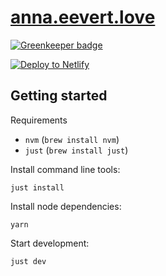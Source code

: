 # [anna.eevert.love](https://anna.eevert.love)

[![Greenkeeper badge](https://badges.greenkeeper.io/Ezku/anna.eevert.love.svg)](https://greenkeeper.io/)

[![Deploy to Netlify](https://www.netlify.com/img/deploy/button.svg)](https://app.netlify.com/sites/anna-eevert-love)

## Getting started

Requirements

- `nvm` (`brew install nvm`)
- `just` (`brew install just`)

Install command line tools:

```
just install
```

Install node dependencies:

```
yarn
```

Start development:

```
just dev
```
